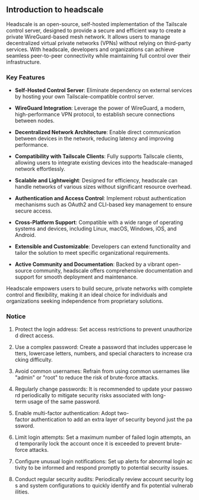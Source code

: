 ## Introduction to headscale

Headscale is an open-source, self-hosted implementation of the Tailscale control server, designed to provide a secure and efficient way to create a private WireGuard-based mesh network. It allows users to manage decentralized virtual private networks (VPNs) without relying on third-party services. With headscale, developers and organizations can achieve seamless peer-to-peer connectivity while maintaining full control over their infrastructure.

### Key Features

- **Self-Hosted Control Server**: Eliminate dependency on external services by hosting your own Tailscale-compatible control server.
  
- **WireGuard Integration**: Leverage the power of WireGuard, a modern, high-performance VPN protocol, to establish secure connections between nodes.

- **Decentralized Network Architecture**: Enable direct communication between devices in the network, reducing latency and improving performance.

- **Compatibility with Tailscale Clients**: Fully supports Tailscale clients, allowing users to integrate existing devices into the headscale-managed network effortlessly.

- **Scalable and Lightweight**: Designed for efficiency, headscale can handle networks of various sizes without significant resource overhead.

- **Authentication and Access Control**: Implement robust authentication mechanisms such as OAuth2 and CLI-based key management to ensure secure access.

- **Cross-Platform Support**: Compatible with a wide range of operating systems and devices, including Linux, macOS, Windows, iOS, and Android.

- **Extensible and Customizable**: Developers can extend functionality and tailor the solution to meet specific organizational requirements.

- **Active Community and Documentation**: Backed by a vibrant open-source community, headscale offers comprehensive documentation and support for smooth deployment and maintenance.

Headscale empowers users to build secure, private networks with complete control and flexibility, making it an ideal choice for individuals and organizations seeking independence from proprietary solutions.

### Notice

1.  Protect the login address: Set access restrictions to prevent unauthorized direct access.
    
2.  Use a complex password: Create a password that includes uppercase letters, lowercase letters, numbers, and special characters to increase cracking difficulty.
    
3.  Avoid common usernames: Refrain from using common usernames like "admin" or "root" to reduce the risk of brute-force attacks.
    
4.  Regularly change passwords: It is recommended to update your password periodically to mitigate security risks associated with long-term usage of the same password.
    
5.  Enable multi-factor authentication: Adopt two-factor authentication to add an extra layer of security beyond just the password.
    
6.  Limit login attempts: Set a maximum number of failed login attempts, and temporarily lock the account once it is exceeded to prevent brute-force attacks.
    
7.  Configure unusual login notifications: Set up alerts for abnormal login activity to be informed and respond promptly to potential security issues.
    
8.  Conduct regular security audits: Periodically review account security logs and system configurations to quickly identify and fix potential vulnerabilities.
        